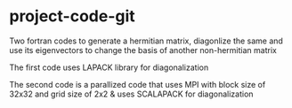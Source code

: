 # project-code-git
Two fortran codes to generate a hermitian matrix, diagonlize the same and use its eigenvectors to change the basis of another non-hermitian matrix

The first code uses LAPACK library for diagonalization

The second code is a parallized code that uses MPI with block size of 32x32 and grid size of 2x2 & uses SCALAPACK for diagonalization
